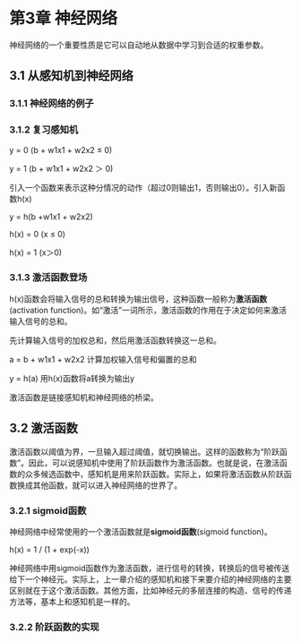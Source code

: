 # 第3章 神经网络

神经网络的一个重要性质是它可以自动地从数据中学习到合适的权重参数。

## 3.1 从感知机到神经网络

### 3.1.1 神经网络的例子

### 3.1.2 复习感知机

y = 0 (b + w1x1 + w2x2 ≤ 0)

y = 1 (b + w1x1 + w2x2 ＞ 0)

引入一个函数来表示这种分情况的动作（超过0则输出1，否则输出0）。引入新函数h(x)

y = h(b +w1x1 + w2x2)

h(x) = 0 (x ≤ 0)

h(x) = 1 (x＞0)

### 3.1.3 激活函数登场

h(x)函数会将输入信号的总和转换为输出信号，这种函数一般称为**激活函数**(activation function)。如“激活”一词所示，激活函数的作用在于决定如何来激活输入信号的总和。

先计算输入信号的加权总和，然后用激活函数转换这一总和。

a = b + w1x1 + w2x2 计算加权输入信号和偏置的总和

y = h(a) 用h(x)函数将a转换为输出y

激活函数是链接感知机和神经网络的桥梁。

## 3.2 激活函数

激活函数以阈值为界，一旦输入超过阈值，就切换输出。这样的函数称为“阶跃函数”。因此，可以说感知机中使用了阶跃函数作为激活函数。也就是说，在激活函数的众多候选函数中，感知机是用来阶跃函数。实际上，如果将激活函数从阶跃函数换成其他函数，就可以进入神经网络的世界了。

### 3.2.1 sigmoid函数

神经网络中经常使用的一个激活函数就是**sigmoid函数**(sigmoid function)。

h(x) = 1 / (1 + exp(-x))

神经网络中用sigmoid函数作为激活函数，进行信号的转换，转换后的信号被传送给下一个神经元。实际上，上一章介绍的感知机和接下来要介绍的神经网络的主要区别就在于这个激活函数。其他方面，比如神经元的多层连接的构造、信号的传递方法等，基本上和感知机是一样的。

### 3.2.2 阶跃函数的实现

